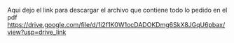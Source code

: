 Aqui dejo el link para descargar el archivo que contiene todo lo pedido en el pdf
https://drive.google.com/file/d/1i2f1K0W1ocDADOKDmg6SkX8JGqU6pbax/view?usp=drive_link
